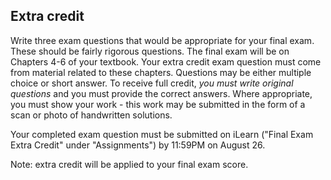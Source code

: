 ## Extra credit

Write three exam questions that would be appropriate for your final exam. These should be fairly rigorous questions. The final exam will be on Chapters 4-6 of your textbook. Your extra credit exam question must come from material related to these chapters. Questions may be either multiple choice or short answer. To receive full credit, *you must write original questions* and you must provide the correct answers. Where appropriate, you must show your work - this work may be submitted in the form of a scan or photo of handwritten solutions. 

Your completed exam question must be submitted on iLearn ("Final Exam Extra Credit" under "Assignments") by 11:59PM on August 26. 

Note: extra credit will be applied to your final exam score. 
